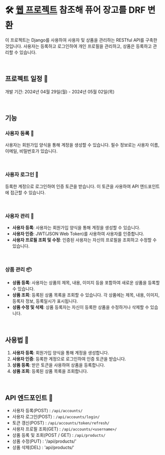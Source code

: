 # 🛠️ **[웹 프로젝트](https://github.com/leejinwon012/Sparta-Market)** 참조해 퓨어 장고를 DRF 변환

이 프로젝트는 Django를 사용하여 사용자 및 상품을 관리하는 RESTful API를 구축한 것입니다. 사용자는 등록하고 로그인하여 개인 프로필을 관리하고, 상품은 등록하고 관리할 수 있습니다.

<br/>

## 프로젝트 일정 📅
개발 기간: 2024년 04월 29일(월) - 2024년 05월 02일(목)

<br/>

## 기능

### 사용자 등록 📝

사용자는 회원가입 양식을 통해 계정을 생성할 수 있습니다. 필수 정보로는 사용자 이름, 이메일, 비밀번호가 있습니다.

<br/>

### 사용자 로그인 🔐

등록한 계정으로 로그인하여 인증 토큰을 받습니다. 이 토큰을 사용하여 API 엔드포인트에 접근할 수 있습니다.

<br/>

### 사용자 관리 :scroll:

- **사용자 등록**: 사용자는 회원가입 양식을 통해 계정을 생성할 수 있습니다.
- **사용자 인증**: JWT(JSON Web Token)를 사용하여 사용자를 인증합니다.
- **사용자 프로필 조회 및 수정**: 인증된 사용자는 자신의 프로필을 조회하고 수정할 수 있습니다.

<br/>

### 상품 관리 📦

- **상품 등록**: 사용자는 상품의 제목, 내용, 이미지 등을 포함하여 새로운 상품을 등록할 수 있습니다.
- **상품 조회**: 등록된 상품 목록을 조회할 수 있습니다. 각 상품에는 제목, 내용, 이미지, 등록자 정보, 등록일시가 표시됩니다.
- **상품 수정 및 삭제**: 상품 등록자는 자신이 등록한 상품을 수정하거나 삭제할 수 있습니다.

<br/>

## 사용법 :page_with_curl:

1. **사용자 등록**: 회원가입 양식을 통해 계정을 생성합니다.
2. **사용자 인증**: 등록한 계정으로 로그인하여 인증 토큰을 받습니다.
3. **상품 등록**: 받은 토큰을 사용하여 상품을 등록합니다.
4. **상품 조회**: 등록된 상품 목록을 조회합니다.

<br/>

## API 엔드포인트 :pushpin:

- 사용자 등록(POST) : `/api/accounts/`
- 사용자 로그인(POST) : `/api/accounts/login/`
- 토큰 갱신(POST) : `/api/accounts/token/refresh/`
- 사용자 프로필 조회(GET) : `/api/accounts/<username>/`
- 상품 등록 및 조회(POST / GET) : `/api/products/`
- 상품 수정(PUT) : '/api/products/<productsId>'
- 상품 삭제(DEL) : 'api/products/<productsId>'

